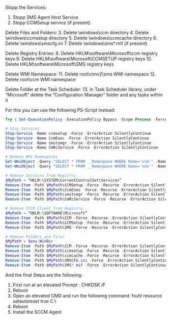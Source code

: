 
Stopp the Services:
1. Stopp SMS Agent Host Service
2. Stopp CCMSetup service (if present)

Delete Files and Folders:
3. Delete \windows\ccm directory
4. Delete \windows\ccmsetup directory
5. Delete \windows\ccmcache directory
6. Delete \windows\smscfg.ini
7. Delete \windows\sms*.mif (if present)

Delete Registry Entries:
8. Delete HKLM\software\Microsoft\ccm registry keys
9. Delete HKLM\software\Microsoft\CCMSETUP registry keys
10. Delete HKLM\software\Microsoft\SMS registry keys

Delete WMI Namespace:
11. Delete root\cimv2\sms WMI namespace
12. Delete root\ccm WMI namespace

Delete Folder at the Task Scheduler:
13. In Task Scheduler library, under “Microsoft” delete the “Configuration Manager” folder and any tasks within it

For this you can use the following PS-Script instead:
```powershell
Try { Set-ExecutionPolicy -ExecutionPolicy Bypass -Scope Process -Force -ErrorAction Stop } Catch {}

# Stop Services
Stop-Service -Name ccmsetup -Force -ErrorAction SilentlyContinue
Stop-Service -Name CcmExec -Force -ErrorAction SilentlyContinue
Stop-Service -Name smstsmgr -Force -ErrorAction SilentlyContinue
Stop-Service -Name CmRcService -Force -ErrorAction SilentlyContinue

# Remove WMI Namespaces
Get-WmiObject -Query "SELECT * FROM __Namespace WHERE Name='ccm'" -Namespace root | Remove-WmiObject
Get-WmiObject -Query "SELECT * FROM __Namespace WHERE Name='sms'" -Namespace root\cimv2 | Remove-WmiObject

# Remove Services from Registry
$MyPath = “HKLM:\SYSTEM\CurrentControlSet\Services”
Remove-Item -Path $MyPath\CCMSetup -Force -Recurse -ErrorAction SilentlyContinue
Remove-Item -Path $MyPath\CcmExec -Force -Recurse -ErrorAction SilentlyContinue
Remove-Item -Path $MyPath\smstsmgr -Force -Recurse -ErrorAction SilentlyContinue
Remove-Item -Path $MyPath\CmRcService -Force -Recurse -ErrorAction SilentlyContinue

# Remove SCCM Client from Registry
$MyPath = “HKLM:\SOFTWARE\Microsoft”
Remove-Item -Path $MyPath\CCM -Force -Recurse -ErrorAction SilentlyContinue
Remove-Item -Path $MyPath\CCMSetup -Force -Recurse -ErrorAction SilentlyContinue
Remove-Item -Path $MyPath\SMS -Force -Recurse -ErrorAction SilentlyContinue

# Remove Folders and Files
$MyPath = $env:WinDir
Remove-Item -Path $MyPath\CCM -Force -Recurse -ErrorAction SilentlyContinue
Remove-Item -Path $MyPath\ccmsetup -Force -Recurse -ErrorAction SilentlyContinue
Remove-Item -Path $MyPath\ccmcache -Force -Recurse -ErrorAction SilentlyContinue
Remove-Item -Path $MyPath\SMSCFG.ini -Force -ErrorAction SilentlyContinue
Remove-Item -Path $MyPath\SMS*.mif -Force -ErrorAction SilentlyContinue
```
And the final Steps are the following:
1. First run at an elevated Prompt : CHKDSK /F
2. Reboot
3. Open an elevated CMD and run the following command:
fsutil resource setautoreset true C:\
4. Reboot
5. Install the SCCM Agent

